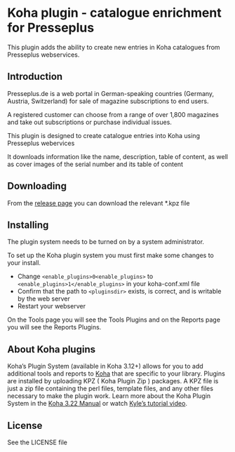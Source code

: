 # Koha plugin - catalogue enrichment for Presseplus

This plugin adds the ability to create new entries in Koha catalogues from Presseplus webservices.

## Introduction

Presseplus.de is a web portal in German-speaking countries (Germany, Austria, Switzerland) for sale of magazine subscriptions to end users.

A registered customer can choose from a range of over 1,800 magazines and take out subscriptions or purchase individual issues.

This plugin is designed to create catalogue entries into Koha using Presseplus webervices

It downloads information like the name, description, table of content, as well as cover images of the serial number and its table of content

## Downloading

From the [release page](https://gitlab.com/Joubu/koha-plugin-presseplus-catalogue-enrichment/-/releases) you can download the relevant *.kpz file

## Installing

The plugin system needs to be turned on by a system administrator.

To set up the Koha plugin system you must first make some changes to your install.

* Change `<enable_plugins>0<enable_plugins>` to `<enable_plugins>1</enable_plugins>` in your koha-conf.xml file
* Confirm that the path to `<pluginsdir>` exists, is correct, and is writable by the web server
* Restart your webserver

On the Tools page you will see the Tools Plugins and on the Reports page you will see the Reports Plugins.

## About Koha plugins

Koha’s Plugin System (available in Koha 3.12+) allows for you to add additional tools and reports to [Koha](http://koha-community.org) that are specific to your library. Plugins are installed by uploading KPZ ( Koha Plugin Zip ) packages. A KPZ file is just a zip file containing the perl files, template files, and any other files necessary to make the plugin work. Learn more about the Koha Plugin System in the [Koha 3.22 Manual](http://manual.koha-community.org/3.22/en/pluginsystem.html) or watch [Kyle’s tutorial video](http://bywatersolutions.com/2013/01/23/koha-plugin-system-coming-soon/).

## License

See the LICENSE file
